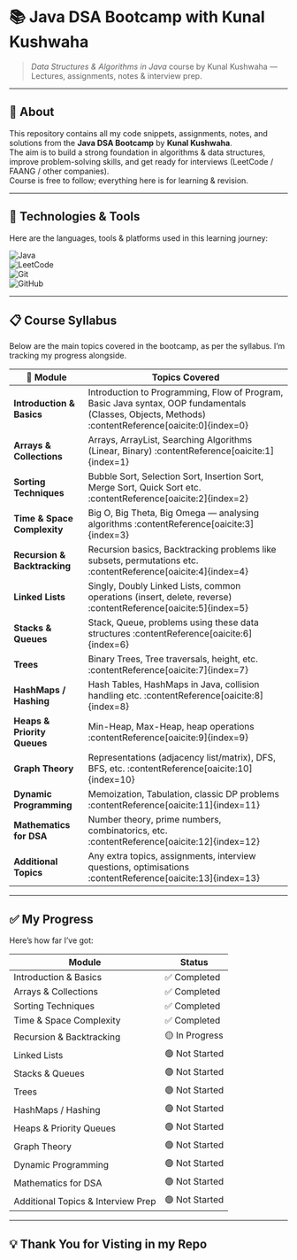 # 📚 Java DSA Bootcamp with Kunal Kushwaha

> *Data Structures & Algorithms in Java* course by Kunal Kushwaha — Lectures, assignments, notes & interview prep.

---

## 🚀 About

This repository contains all my code snippets, assignments, notes, and solutions from the **Java DSA Bootcamp** by **Kunal Kushwaha**.  
The aim is to build a strong foundation in algorithms & data structures, improve problem-solving skills, and get ready for interviews (LeetCode / FAANG / other companies).  
Course is free to follow; everything here is for learning & revision.

---

## 🧰 Technologies & Tools

Here are the languages, tools & platforms used in this learning journey:

![Java](https://img.shields.io/badge/Java-ED8B00?style=for-the-badge&logo=java&logoColor=white)  
![LeetCode](https://img.shields.io/badge/LeetCode-FFA116?style=for-the-badge&logo=leetcode&logoColor=white)  
![Git](https://img.shields.io/badge/Git-F05032?style=for-the-badge&logo=git&logoColor=white)  
![GitHub](https://img.shields.io/badge/GitHub-181717?style=for-the-badge&logo=github&logoColor=white)  

---

## 📋 Course Syllabus

Below are the main topics covered in the bootcamp, as per the syllabus. I’m tracking my progress alongside.

| 🔢 Module | Topics Covered |
|----------|------------------|
| **Introduction & Basics** | Introduction to Programming, Flow of Program, Basic Java syntax, OOP fundamentals (Classes, Objects, Methods) :contentReference[oaicite:0]{index=0} |
| **Arrays & Collections** | Arrays, ArrayList, Searching Algorithms (Linear, Binary) :contentReference[oaicite:1]{index=1} |
| **Sorting Techniques** | Bubble Sort, Selection Sort, Insertion Sort, Merge Sort, Quick Sort etc. :contentReference[oaicite:2]{index=2} |
| **Time & Space Complexity** | Big O, Big Theta, Big Omega — analysing algorithms :contentReference[oaicite:3]{index=3} |
| **Recursion & Backtracking** | Recursion basics, Backtracking problems like subsets, permutations etc. :contentReference[oaicite:4]{index=4} |
| **Linked Lists** | Singly, Doubly Linked Lists, common operations (insert, delete, reverse) :contentReference[oaicite:5]{index=5} |
| **Stacks & Queues** | Stack, Queue, problems using these data structures :contentReference[oaicite:6]{index=6} |
| **Trees** | Binary Trees, Tree traversals, height, etc. :contentReference[oaicite:7]{index=7} |
| **HashMaps / Hashing** | Hash Tables, HashMaps in Java, collision handling etc. :contentReference[oaicite:8]{index=8} |
| **Heaps & Priority Queues** | Min-Heap, Max-Heap, heap operations :contentReference[oaicite:9]{index=9} |
| **Graph Theory** | Representations (adjacency list/matrix), DFS, BFS, etc. :contentReference[oaicite:10]{index=10} |
| **Dynamic Programming** | Memoization, Tabulation, classic DP problems :contentReference[oaicite:11]{index=11} |
| **Mathematics for DSA** | Number theory, prime numbers, combinatorics, etc. :contentReference[oaicite:12]{index=12} |
| **Additional Topics** | Any extra topics, assignments, interview questions, optimisations :contentReference[oaicite:13]{index=13} |

---

## ✅ My Progress

Here’s how far I’ve got:

| Module | Status |
|--------|--------|
| Introduction & Basics | ✅ Completed |
| Arrays & Collections | ✅ Completed |
| Sorting Techniques | ✅ Completed |
| Time & Space Complexity | ✅ Completed |
| Recursion & Backtracking | 🟡 In Progress |
| Linked Lists | 🟢 Not Started |
| Stacks & Queues | 🟢 Not Started |
| Trees | 🟢 Not Started |
| HashMaps / Hashing | 🟢 Not Started |
| Heaps & Priority Queues | 🟢 Not Started |
| Graph Theory | 🟢 Not Started |
| Dynamic Programming | 🟢 Not Started |
| Mathematics for DSA | 🟢 Not Started |
| Additional Topics & Interview Prep | 🟢 Not Started |

---

## 💡 Thank You for  Visting in my Repo
